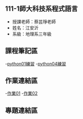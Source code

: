 ## 111-1師大科技系程式語言
- 授課老師：蔡芸琤老師
- 姓名：江安沂
- 系級：地理系三年級
## 課程筆記區
-[python01練習](https://github.com/major013/PL/blob/main/python01.ipynb)
-[python04練習](https://github.com/major013/PL/blob/main/python04.ipynb)
## 作業連結區
-[作業01](https://github.com/major013/PL/blob/main/Homework01.ipynb)
-[作業02](https://github.com/major013/PL/blob/main/Homework02.ipynb)
## 專題連結區


<!---
major013/major013 is a ✨ special ✨ repository because its `README.md` (this file) appears on your GitHub profile.
You can click the Preview link to take a look at your changes.
--->
